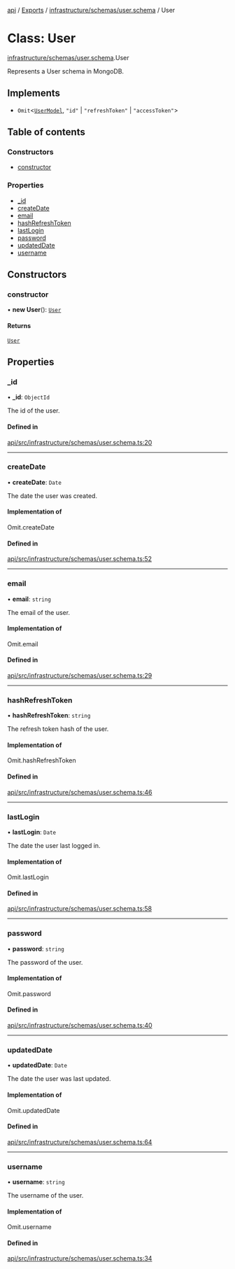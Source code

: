 [api](../README.md) / [Exports](../modules.md) / [infrastructure/schemas/user.schema](../modules/infrastructure_schemas_user_schema.md) / User

# Class: User

[infrastructure/schemas/user.schema](../modules/infrastructure_schemas_user_schema.md).User

Represents a User schema in MongoDB.

## Implements

- `Omit`\<[`UserModel`](domain_model_user.UserModel.md), ``"id"`` \| ``"refreshToken"`` \| ``"accessToken"``\>

## Table of contents

### Constructors

- [constructor](infrastructure_schemas_user_schema.User.md#constructor)

### Properties

- [\_id](infrastructure_schemas_user_schema.User.md#_id)
- [createDate](infrastructure_schemas_user_schema.User.md#createdate)
- [email](infrastructure_schemas_user_schema.User.md#email)
- [hashRefreshToken](infrastructure_schemas_user_schema.User.md#hashrefreshtoken)
- [lastLogin](infrastructure_schemas_user_schema.User.md#lastlogin)
- [password](infrastructure_schemas_user_schema.User.md#password)
- [updatedDate](infrastructure_schemas_user_schema.User.md#updateddate)
- [username](infrastructure_schemas_user_schema.User.md#username)

## Constructors

### constructor

• **new User**(): [`User`](infrastructure_schemas_user_schema.User.md)

#### Returns

[`User`](infrastructure_schemas_user_schema.User.md)

## Properties

### \_id

• **\_id**: `ObjectId`

The id of the user.

#### Defined in

[api/src/infrastructure/schemas/user.schema.ts:20](https://github.com/No-Country/c16-58-t-typescript/blob/d2fd85f/api/src/infrastructure/schemas/user.schema.ts#L20)

___

### createDate

• **createDate**: `Date`

The date the user was created.

#### Implementation of

Omit.createDate

#### Defined in

[api/src/infrastructure/schemas/user.schema.ts:52](https://github.com/No-Country/c16-58-t-typescript/blob/d2fd85f/api/src/infrastructure/schemas/user.schema.ts#L52)

___

### email

• **email**: `string`

The email of the user.

#### Implementation of

Omit.email

#### Defined in

[api/src/infrastructure/schemas/user.schema.ts:29](https://github.com/No-Country/c16-58-t-typescript/blob/d2fd85f/api/src/infrastructure/schemas/user.schema.ts#L29)

___

### hashRefreshToken

• **hashRefreshToken**: `string`

The refresh token hash of the user.

#### Implementation of

Omit.hashRefreshToken

#### Defined in

[api/src/infrastructure/schemas/user.schema.ts:46](https://github.com/No-Country/c16-58-t-typescript/blob/d2fd85f/api/src/infrastructure/schemas/user.schema.ts#L46)

___

### lastLogin

• **lastLogin**: `Date`

The date the user last logged in.

#### Implementation of

Omit.lastLogin

#### Defined in

[api/src/infrastructure/schemas/user.schema.ts:58](https://github.com/No-Country/c16-58-t-typescript/blob/d2fd85f/api/src/infrastructure/schemas/user.schema.ts#L58)

___

### password

• **password**: `string`

The password of the user.

#### Implementation of

Omit.password

#### Defined in

[api/src/infrastructure/schemas/user.schema.ts:40](https://github.com/No-Country/c16-58-t-typescript/blob/d2fd85f/api/src/infrastructure/schemas/user.schema.ts#L40)

___

### updatedDate

• **updatedDate**: `Date`

The date the user was last updated.

#### Implementation of

Omit.updatedDate

#### Defined in

[api/src/infrastructure/schemas/user.schema.ts:64](https://github.com/No-Country/c16-58-t-typescript/blob/d2fd85f/api/src/infrastructure/schemas/user.schema.ts#L64)

___

### username

• **username**: `string`

The username of the user.

#### Implementation of

Omit.username

#### Defined in

[api/src/infrastructure/schemas/user.schema.ts:34](https://github.com/No-Country/c16-58-t-typescript/blob/d2fd85f/api/src/infrastructure/schemas/user.schema.ts#L34)
